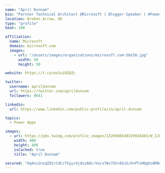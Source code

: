 ```yaml
---
name: "April Dunnam"
bio: "Partner Technical Architect @Microsoft | Blogger-Speaker | #PowerApps, #PowerAutomate, #Office365, #SharePoint | #WIT | #Karaoke Queen"
location: Broken Arrow, OK
type: "profile"
heat: 108

affiliation:
  name: Microsoft
  domain: microsoft.com
  images:
    - url: "/assets/images/organizations/microsoft.com-50x50.jpg"
      width: 50
      height: 50

website: https://t.co/enJuiGEQZc

twitter:
  username: aprildunnam
  url: https://twitter.com/aprildunnam
  followers: 9641

linkedin:
  url: https://www.linkedin.com/public-profile/in/april-dunnam

topics:
  - Power Apps

images:
  - url: https://pbs.twimg.com/profile_images/1326986540329918465/W_IJ6Ih2_400x400.jpg
    width: 400
    height: 400
    isCached: true
    title: "April Dunnam"

secured: "bq4ss2nzqID1rCdCcfSyy/4jdszAOLrVa/u7Ws7XS+AIu5/U+PTzHQgXs8RNcXNtsbNuq4XhPFbg8dX9TU7YwOy0NCEaZtIIyzi4udjPqDMrW8weVdjp5G8MNuDoA+uitb5vbpE3gtjFSoRXKZw1CPaSBLIZm7Q+6uXfIEUpK/mKiYkmuX4fh8d2cErtgDXaQ3mMBAme2V9Way8aj8NiAfBRfeatXmIsr8o4SxJZCQW/75z/32aLJfN+e6aRxqxWem5UbcTMPLL5oNBCiwFUJ8MYa055rUufcruYlNFJcGytR6zM+Gg/0gGWVH7k6VYYH+GLMfqrvMod+dhreufkTI7lEafqOIO9Hc+Q4YZVMA7nmYGc8VAcNGy41FFYZbGnAlyV1Cj7OJhhRpblxiiHiMmPLTxQIj8/JZu/ozPiK6Y=;34wtS5ngjVHQcXE14WF3Sg=="
---
```


